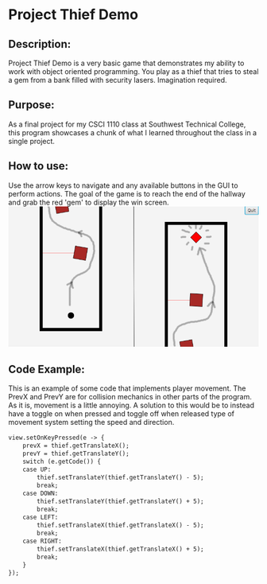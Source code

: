 # Project Thief Demo

## Description:
Project Thief Demo is a very basic game that demonstrates my ability to work with object oriented programming. You play as a thief that tries to steal a gem from a bank filled with security lasers. Imagination required.

## Purpose:
As a final project for my CSCI 1110 class at Southwest Technical College, this program showcases a chunk of what I learned throughout the class in a single project.

## How to use:
Use the arrow keys to navigate and any available buttons in the GUI to perform actions. The goal of the game is to reach the end of the hallway and grab the red 'gem' to display the win screen.
<img src="HowTo.png" />

## Code Example:
This is an example of some code that implements player movement. The PrevX and PrevY are for collision mechanics in other parts of the program. As it is, movement is a little annoying. A solution to this would be to instead have a toggle on when pressed and toggle off when released type of movement system setting the speed and direction.
```
view.setOnKeyPressed(e -> {
	prevX = thief.getTranslateX();
	prevY = thief.getTranslateY();
	switch (e.getCode()) {
	case UP:
		thief.setTranslateY(thief.getTranslateY() - 5);
		break;
	case DOWN:
		thief.setTranslateY(thief.getTranslateY() + 5);
		break;
	case LEFT:
		thief.setTranslateX(thief.getTranslateX() - 5);
		break;
	case RIGHT:
		thief.setTranslateX(thief.getTranslateX() + 5);
		break;
	}
});
```

